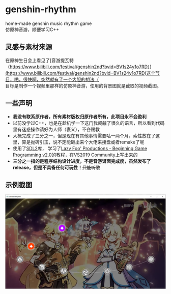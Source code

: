 # genshin-rhythm
home-made genshin music rhythm game  
仿原神音游，顺便学习C++

## 灵感与素材来源
在原神生日会上看见了[音游提瓦特（https://www.bilibili.com/festival/genshin2nd?bvid=BV1s24y1o7RD）](https://www.bilibili.com/festival/genshin2nd?bvid=BV1s24y1o7RD)这个节目，啪，很快啊，突然就有了一个大胆的想法（  
目标是制作一个视频里那样的仿原神音游，使用的背景图就是截取的视频截图。  

## 一些声明
- **我没有联系原作者，所有素材版权归原作者所有，此项目永不会盈利**
- 以前没学过C++，也是在趁机学一下这门我觊觎了很久的语言，所以看到代码里有迷惑操作请好为人师（褒义），不吝赐教  
- 大概完成了三分之一，但是现在有其他事情需要咕一两个月，索性放在了这里，算是抛砖引玉，说不定能砸出来个大佬来接盘或者remake了呢  
- 使用了[SDL2](https://www.libsdl.org/)库， 学习了[Lazy Foo' Productions - Beginning Game Programming v2.0](http://lazyfoo.net/tutorials/SDL/index.php)的教程，在VS2019 Community上写出来的  
- **三分之一指的是程序结构设计进度，不是音游谱面完成度，虽然发布了release，但是不具备任何可玩性！**~~只能听歌~~

## 示例截图
![截图](https://raw.githubusercontent.com/kuiiue/genshin-rhythm/main/2022-10-03.png)
